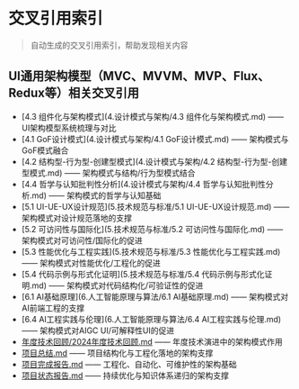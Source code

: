 # 交叉引用索引

> 自动生成的交叉引用索引，帮助发现相关内容

## UI通用架构模型（MVC、MVVM、MVP、Flux、Redux等）相关交叉引用

- [4.3 组件化与架构模式](4.设计模式与架构/4.3 组件化与架构模式.md)  —— UI架构模型系统梳理与对比
- [4.1 GoF设计模式](4.设计模式与架构/4.1 GoF设计模式.md)  —— 架构模式与GoF模式融合
- [4.2 结构型-行为型-创建型模式](4.设计模式与架构/4.2 结构型-行为型-创建型模式.md)  —— 架构模式与结构/行为型模式结合
- [4.4 哲学与认知批判性分析](4.设计模式与架构/4.4 哲学与认知批判性分析.md)  —— 架构模式的哲学与认知基础
- [5.1 UI-UE-UX设计规范](5.技术规范与标准/5.1 UI-UE-UX设计规范.md)  —— 架构模式对设计规范落地的支撑
- [5.2 可访问性与国际化](5.技术规范与标准/5.2 可访问性与国际化.md)  —— 架构模式对可访问性/国际化的促进
- [5.3 性能优化与工程实践](5.技术规范与标准/5.3 性能优化与工程实践.md)  —— 架构模式对性能优化/工程化的促进
- [5.4 代码示例与形式化证明](5.技术规范与标准/5.4 代码示例与形式化证明.md)  —— 架构模式对代码结构化/可验证性的促进
- [6.1 AI基础原理](6.人工智能原理与算法/6.1 AI基础原理.md)  —— 架构模式对AI前端工程的支撑
- [6.4 AI工程实践与伦理](6.人工智能原理与算法/6.4 AI工程实践与伦理.md)  —— 架构模式对AIGC UI/可解释性UI的促进
- [年度技术回顾/2024年度技术回顾.md](年度技术回顾/2024年度技术回顾.md)  —— 年度技术演进中的架构模式作用
- [项目总结.md](项目总结.md)  —— 项目结构化与工程化落地的架构支撑
- [项目完成报告.md](项目完成报告.md)  —— 工程化、自动化、可维护性的架构基础
- [项目状态报告.md](项目状态报告.md)  —— 持续优化与知识体系递归的架构支撑
